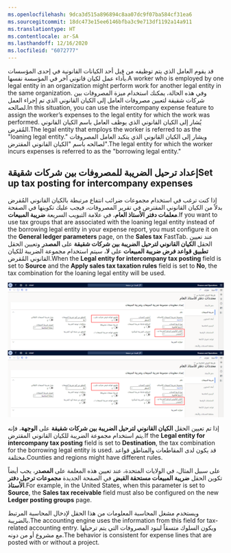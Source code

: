 ```yaml
---
ms.openlocfilehash: 9dca3d515a896894c8aa07dc9f07ba584cf31ea6
ms.sourcegitcommit: 18dc473e15ee6146bfba3c9e713df1192a14a911
ms.translationtype: HT
ms.contentlocale: ar-SA
ms.lasthandoff: 12/16/2020
ms.locfileid: "6072777"
---
```

<span data-ttu-id="eaa67-101">قد يقوم العامل الذي يتم توظيفه من قِبل أحد الكيانات القانونية في إحدى المؤسسات بأداء عمل لكيان قانوني آخر في المؤسسة نفسها.</span><span class="sxs-lookup"><span data-stu-id="eaa67-101">A worker who is employed by one legal entity in an organization might perform work for another legal entity in the same organization.</span></span> <span data-ttu-id="eaa67-102">وفي هذه الحالة، يمكنك استخدام ميزة المصروفات بين شركات شقيقة لتعيين مصروفات العامل إلى الكيان القانوني الذي تم إجراء العمل لصالحه.</span><span class="sxs-lookup"><span data-stu-id="eaa67-102">In this situation, you can use the intercompany expense feature to assign the worker’s expenses to the legal entity for which the work was performed.</span></span> <span data-ttu-id="eaa67-103">يُشار إلى الكيان القانوني الذي يوظف العامل باسم الكيان القانوني المُقرض.</span><span class="sxs-lookup"><span data-stu-id="eaa67-103">The legal entity that employs the worker is referred to as the "loaning legal entity."</span></span> <span data-ttu-id="eaa67-104">ويشار إلى الكيان القانوني الذي يتكبد العامل المصروفات لصالحه باسم "الكيان القانوني المقترض".</span><span class="sxs-lookup"><span data-stu-id="eaa67-104">The legal entity for which the worker incurs expenses is referred to as the "borrowing legal entity."</span></span>

## <a name="set-up-tax-posting-for-intercompany-expenses"></a><span data-ttu-id="eaa67-105">إعداد ترحيل الضريبة للمصروفات بين شركات شقيقة</span><span class="sxs-lookup"><span data-stu-id="eaa67-105">Set up tax posting for intercompany expenses</span></span>

<span data-ttu-id="eaa67-106">إذا كنت ترغب في استخدام مجموعات ضرائب انتفاع مرتبطة بالكيان القانوني المُقرض بدلاً من الكيان القانوني المقترض في تقرير المصروفات، فيجب عليك تكوينها في الصفحة **معلمات دفتر الأستاذ العام**، في علامة التبويب السريعة **ضريبة المبيعات**.</span><span class="sxs-lookup"><span data-stu-id="eaa67-106">If you want to use tax groups that are associated with the loaning legal entity instead of the borrowing legal entity in your expense report, you must configure it on the **General ledger parameters** page, on the **Sales tax** FastTab.</span></span> <span data-ttu-id="eaa67-107">عند تعيين الحقل **الكيان القانوني لترحيل الضريبة بين شركات شقيقة** على **المصدر** وتعيين الحقل **تطبيق قواعد فرض ضريبة المبيعات** على **لا**، سيتم استخدام مجموعة الضريبة للكيان القانوني المُقرض.</span><span class="sxs-lookup"><span data-stu-id="eaa67-107">When the **Legal entity for intercompany tax posting** field is set to **Source** and the **Apply sales tax taxation rules** field is set to **No**, the tax combination for the loaning legal entity will be used.</span></span>

<span data-ttu-id="eaa67-108">[ ![ لقطة شاشة للصفحة "معلمات دفتر الأستاذ العام".](../media/intercompany-sales-tax-ssm.png)](../media/intercompany-sales-tax-ssm.png#lightbox)</span><span class="sxs-lookup"><span data-stu-id="eaa67-108">[ ![ Screenshot of the General ledger parameters page.](../media/intercompany-sales-tax-ssm.png)](../media/intercompany-sales-tax-ssm.png#lightbox)</span></span>


<span data-ttu-id="eaa67-109">إذا تم تعيين الحقل **الكيان القانوني لترحيل الضريبة بين شركات شقيقة** على **الوجهة**، فإنه يتم استخدام مجموعة الضريبة للكيان القانوني المقترض.</span><span class="sxs-lookup"><span data-stu-id="eaa67-109">If the **Legal entity for intercompany tax posting** field is set to **Destination**, the tax combination for the borrowing legal entity is used.</span></span> <span data-ttu-id="eaa67-110">قد يكون لدى المقاطعات والمناطق قواعد مختلفة.</span><span class="sxs-lookup"><span data-stu-id="eaa67-110">Counties and regions might have different rules.</span></span> 

<span data-ttu-id="eaa67-111">على سبيل المثال، في الولايات المتحدة، عند تعيين هذه المعلمة على **المصدر**، يجب أيضاً تكوين الحقل **ضريبة المبيعات مستحقة القبض** في الصفحة الجديدة **مجموعات ترحيل دفتر الأستاذ**.</span><span class="sxs-lookup"><span data-stu-id="eaa67-111">For example, in the United States, when this parameter is set to **Source**, the **Sales tax receivable** field must also be configured on the new **Ledger posting groups** page.</span></span> 

<span data-ttu-id="eaa67-112">ويستخدم مشغل المحاسبة المعلومات من هذا الحقل لإدخال المحاسبة المرتبط بالضريبة.</span><span class="sxs-lookup"><span data-stu-id="eaa67-112">The accounting engine uses the information from this field for tax-related accounting entry.</span></span> <span data-ttu-id="eaa67-113">ويكون السلوك متسقاً لبنود المصروفات التي يتم ترحيلها مع مشروع أو من دونه.</span><span class="sxs-lookup"><span data-stu-id="eaa67-113">The behavior is consistent for expense lines that are posted with or without a project.</span></span>



